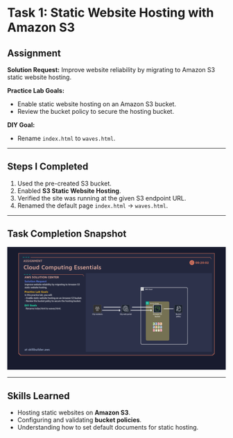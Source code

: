 #  Task 1: Static Website Hosting with Amazon S3

##  Assignment
**Solution Request:** Improve website reliability by migrating to Amazon S3 static website hosting.

**Practice Lab Goals:**
- Enable static website hosting on an Amazon S3 bucket.
- Review the bucket policy to secure the hosting bucket.

**DIY Goal:**
- Rename `index.html` to `waves.html`.

---

##  Steps I Completed
1. Used the pre-created S3 bucket.
2. Enabled **S3 Static Website Hosting**.
3. Verified the site was running at the given S3 endpoint URL.
4. Renamed the default page `index.html` → `waves.html`.

---

##  Task Completion Snapshot
![Task 1 Diagram](./Images/Static-web-hosting.png)

---

##  Skills Learned
- Hosting static websites on **Amazon S3**.
- Configuring and validating **bucket policies**.
- Understanding how to set default documents for static hosting.

